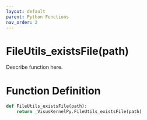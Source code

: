 ```yaml
---
layout: default
parent: Python Functions
nav_order: 2
---
```


# FileUtils_existsFile(path)

Describe function here.

# Function Definition

```python
def FileUtils_existsFile(path):
    return _VisusKernelPy.FileUtils_existsFile(path)
```